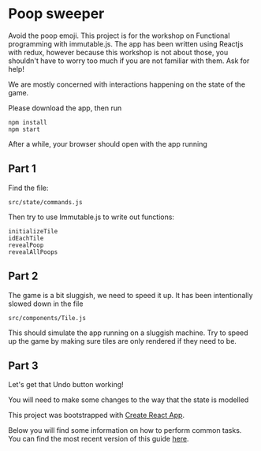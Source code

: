 # Poop sweeper

Avoid the poop emoji. This project is for the workshop on Functional programming with immutable.js. The app
has been written using Reactjs with redux, however because this workshop is not about those, you
shouldn't have to worry too much if you are not familiar with them. Ask for help!

We are mostly concerned with interactions happening on the state of the game.

Please download the app, then run 

    npm install
    npm start

After a while, your browser should open with the app running

## Part 1

Find the file: 

    src/state/commands.js

Then try to use Immutable.js to write out functions:

    initializeTile
    idEachTile
    revealPoop
    revealAllPoops

## Part 2

The game is a bit sluggish, we need to speed it up. It has been intentionally slowed down in the file

    src/components/Tile.js

This should simulate the app running on a sluggish machine. Try to speed up the game by making sure tiles
are only rendered if they need to be.

## Part 3

Let's get that Undo button working!

You will need to make some changes to the way that the state is modelled


This project was bootstrapped with [Create React App](https://github.com/facebookincubator/create-react-app).

Below you will find some information on how to perform common tasks.<br>
You can find the most recent version of this guide [here](https://github.com/facebookincubator/create-react-app/blob/master/packages/react-scripts/template/README.md).

